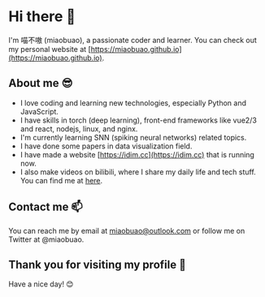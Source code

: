 # Hi there 👋

I'm 喵不嗷 (miaobuao), a passionate coder and learner. You can check out my personal website at [https://miaobuao.github.io](https://miaobuao.github.io).

## About me 😎

- I love coding and learning new technologies, especially Python and JavaScript.
- I have skills in torch (deep learning), front-end frameworks like vue2/3 and react, nodejs, linux, and nginx.
- I'm currently learning SNN (spiking neural networks) related topics.
- I have done some papers in data visualization field.
- I have made a website [https://idim.cc](https://idim.cc) that is running now.
- I also make videos on bilibili, where I share my daily life and tech stuff. You can find me at [here](https://space.bilibili.com/28587690).

## Contact me 📫

You can reach me by email at [miaobuao@outlook.com](mailto://miaobuao@outlook.com) or follow me on Twitter at @miaobuao.

## Thank you for visiting my profile 🙏

Have a nice day! 😊
